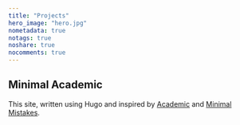 ```yaml
---
title: "Projects"
hero_image: "hero.jpg"
nometadata: true
notags: true
noshare: true
nocomments: true
---
```


<h2>Minimal Academic</h2>
This site, written using Hugo and inspired by <a href="https://sourcethemes.com/academic/">Academic</a> and <a href="https://mmistakes.github.io/minimal-mistakes/">Minimal Mistakes</a>.
